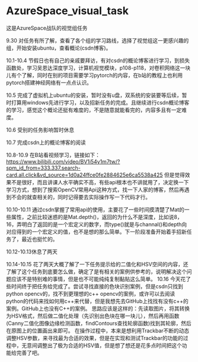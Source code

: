 # AzureSpace_visual_task
这是AzureSpace战队的视觉组任务

9.30 对任务有所了解，查看了各个组的学习路线，选择了视觉组这一更感兴趣的组，开始安装ubuntu，查看概论(csdn博客)。

10.1-10.4 节假日也有自己的亲戚要拜访，有对csdn的概论博客进行学习，到损失函数处，学习吴恩达深度学习，计算机视觉模块，p108-p118，对卷积网络这一块儿有个了解，同时在别的项目需要学习pytorch的内容，在b站的教程上也利用pytorch搭建神经网络有一点点认识。

10.5 完成了虚拟机上ubuntu的安装，暂时没有u盘，双系统的安装要等后续，暂时打算用windows先进行学习，以及招新任务的完成。且继续进行csdn概论博客的学习，感觉这个概论还挺有难度的，不是随意就能看完的，内容多且有一定难度。

10.6 受别的任务影响暂时休息

10.7 完成csdn上的概论博客的阅读

10.8-10.9 在B站看视频学习，链接如下：https://www.bilibili.com/video/BV1i54y1m7tw/?spm_id_from=333.337.search-card.all.click&vd_source=1d0a24ffce0fe2884625e6ca5538a425
但是觉得效果不是很好，而且讲课人水平确实不高，有些api根本也不讲就用了，决定换一下学习方式，想到了搜索OpenCV常用Api这种方式，找一下人家的博客，然后再遇到不会的就查相关的，同时记得要去实际操作写一下代码才行。
  
10.10-10.11 通过csdn掌握了常用api的使用，主要花了一些时间摸清楚了Mat的一些属性，之前比较迷惑的是Mat.depth()，返回的为什么不是深度，比如说8， 16，弄明白了返回的是一个宏定义的数字，而type()就是与channal()和depth向对应得到的一个宏定义的值，也不是想的那么简单。下一阶段准备开始着手招新任务了，最近也挺忙的。

10.12-10.13休息了两天

10.14-10.15 花了两天大概了解了一下任务提示给的二值化和HSV空间的内容，还了解了这个任务到底要怎么做，确定了是有相关的案例供参考的，说明解决这个问题应该不是特别难的事情，但是也不可能纯纯复制黏贴这么简单。
10.16 今天花了些时间终于把任务给完成了。尝试寻找直接的色块识别案例，但是csdn只找到python opencv的，找不到更理想的c++ opencv的案例，或许可以去阅读python的代码来找如何用c++来代替，但是我想先去GitHub上找找有没有c++的案例。GitHub上也没有C++的案例。
思路应该是这样的：先读取图片，将其转换为HSV格式，然后做二值化处理（先识别出色块在哪一块儿），然后再用函数(Canny二值化图像边缘检测函数，findContours查找轮廓函数)找到其轮廓，然后在原图上的位置画出来即可。
在操作过程中，本来是想利用Trackbar不断的动态调整HSV参数，来寻找最为合适的效果，但是在实现和测试Trackbar的功能的过程中，无意间调整出了极为合适的HSV值，但是想了想还是花多点时间把这个功能给完善了吧。
